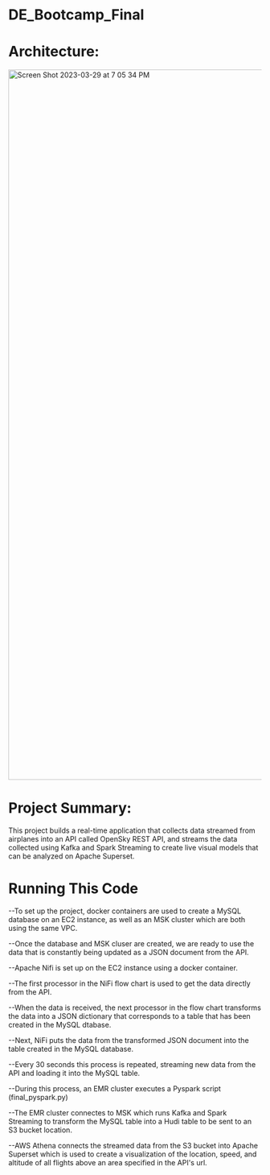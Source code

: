 # DE_Bootcamp_Final

# Architecture:

<img width="1411" alt="Screen Shot 2023-03-29 at 7 05 34 PM" src="https://user-images.githubusercontent.com/113261578/228687416-1c60c5b1-1cec-43d4-bb31-88b49327ad21.png">

# Project Summary:

This project builds a real-time application that collects data streamed from airplanes into an API called OpenSky REST API, and streams the data collected using Kafka and Spark Streaming to create live visual models that can be analyzed on Apache Superset.


# Running This Code
--To set up the project, docker containers are used to create a MySQL database on an EC2 instance, as well as an MSK cluster which are both using the same VPC.

--Once the database and MSK cluser are created, we are ready to use the data that is constantly being updated as a JSON document from the API.

--Apache Nifi is set up on the EC2 instance using a docker container.

--The first processor in the NiFi flow chart is used to get the data directly from the API.

--When the data is received, the next processor in the flow chart transforms the data into a JSON dictionary that corresponds to a table that has been created in the MySQL dtabase.

--Next, NiFi puts the data from the transformed JSON document into the table created in the MySQL database.

--Every 30 seconds this process is repeated, streaming new data from the API and loading it into the MySQL table.

--During this process, an EMR cluster executes a Pyspark script (final_pyspark.py)

--The EMR cluster connectes to MSK which runs Kafka and Spark Streaming to transform the MySQL table into a Hudi table to be sent to an S3 bucket location.

--AWS Athena connects the streamed data from the S3 bucket into Apache Superset which is used to create a visualization of the location, speed, and altitude of all flights above an area specified in the API's url.

